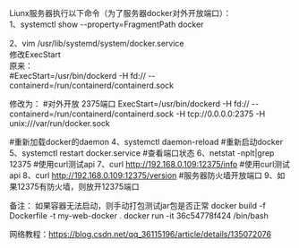 Liunx服务器执行以下命令（为了服务器docker对外开放端口）：   
1、systemctl show --property=FragmentPath docker  

2、vim /usr/lib/systemd/system/docker.service  
修改ExecStart  
原来：  
#ExecStart=/usr/bin/dockerd -H fd:// --containerd=/run/containerd/containerd.sock  

修改为：
#对外开放 2375端口
ExecStart=/usr/bin/dockerd -H fd:// --containerd=/run/containerd/containerd.sock -H tcp://0.0.0.0:2375 -H unix:///var/run/docker.sock

#重新加载docker的daemon
4、systemctl daemon-reload
#重新启动docker
5、systemctl restart docker.service
#查看端口状态
6、netstat -nplt|grep 12375
#使用curl测试api
7、curl http://192.168.0.109:12375/info
#使用curl测试api
8、curl http://192.168.0.109:12375/version
#服务器防火墙开放端口
9、如果12375有防火墙，则放开12375端口


备注：
如果容器无法启动，则手动打包测试jar包是否正常
docker build -f Dockerfile -t my-web-docker .
docker run -it 36c54778f424 /bin/bash


网络教程：https://blog.csdn.net/qq_36115196/article/details/135072076